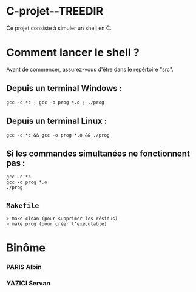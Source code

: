 # C-projet--TREEDIR

Ce projet consiste à simuler un shell en C.

# Comment lancer le shell ?

Avant de commencer, assurez-vous d'être dans le repértoire "src".

## Depuis un terminal Windows :

```
gcc -c *c ; gcc -o prog *.o ; ./prog
```

## Depuis un terminal Linux :

```
gcc -c *c && gcc -o prog *.o && ./prog
```

## Si les commandes simultanées ne fonctionnent pas :

```
gcc -c *c
gcc -o prog *.o
./prog
```

## `Makefile`
```
> make clean (pour supprimer les résidus)
> make prog (pour créer l'executable)
```

# Binôme

### PARIS Albin
### YAZICI Servan